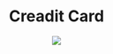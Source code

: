 <center>
<h1>Creadit Card</h1>
<img src="https://uc22156eeca80da6bbe84b916219.previews.dropboxusercontent.com/p/thumb/AAfYsyBRZxDaJDLYUaQGs5t2y8Ufi54vIUqGXg0pJgtoE7ybFOPuD7LyFu4u0VMUHVCJztW_F_pKTKxiR-8EHwFqdyE4-Sx0qW8vqbCd1GZ4V_UMF-RehWG9vg1qi3Nj-RRUDgkx7zcyISUbgkLzHRuw3VrMOzStR9eU3EJWE4GeMBDn7-5gJKCNMqmLi8Hh0k3XPYwrb5v4gsrwnAJ2kyTbmtvotV7LjbYUk7f2gWohUT1oiJy-_SkqhkhMDHMWLIaTVShW-yIIbzoykgGjuAB88Jqq3CxbQ-hEnu4K6fySXzZ__77WpetES9Ku30L4q_KqJR3EPkgf7nNrYYA3tQIoS-G-tb9EMnz5M0BBNQtanboh1_O_D5pkdEa2Wrq0hWw/p.jpeg?size=1280x960&size_mode=3"/>
</center>
